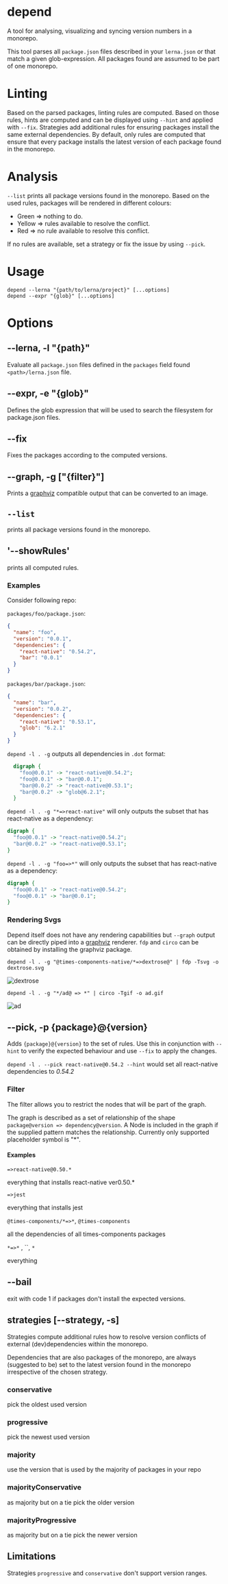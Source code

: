 # depend

A tool for analysing, visualizing and syncing version numbers in a monorepo.

This tool parses all `package.json` files described in your `lerna.json` or that
match a given glob-expression. All packages found are assumed to be part of one
monorepo.

# Linting

Based on the parsed packages, linting rules are computed. Based on those rules,
hints are computed and can be displayed using `--hint` and applied with `--fix`.
Strategies add additional rules for ensuring packages install the same external
dependencies. By default, only rules are computed that ensure that every package
installs the latest version of each package found in the monorepo.

# Analysis

`--list` prints all package versions found in the monorepo. Based on the used
rules, packages will be rendered in different colours:

- Green => nothing to do.
- Yellow => rules available to resolve the conflict.
- Red => no rule available to resolve this conflict.

If no rules are available, set a strategy or fix the issue by using `--pick`.

# Usage

```
depend --lerna "{path/to/lerna/project}" [...options]
depend --expr "{glob}" [...options]
```

# Options

## --lerna, -l "{path}"

Evaluate all `package.json` files defined in the `packages` field found
`<path>/lerna.json` file.

## --expr, -e "{glob}"

Defines the glob expression that will be used to search the filesystem for
package.json files.

## --fix

Fixes the packages according to the computed versions.

## --graph, -g ["{filter}"]

Prints a [graphviz](https://graphviz.org) compatible output that can be
converted to an image.

## `--list`

prints all package versions found in the monorepo.

## '--showRules'

prints all computed rules.

### Examples

Consider following repo:

`packages/foo/package.json`:

```json
{
  "name": "foo",
  "version": "0.0.1",
  "dependencies": {
    "react-native": "0.54.2",
    "bar": "0.0.1"
  }
}
```

`packages/bar/package.json`:

```json
{
  "name": "bar",
  "version": "0.0.2",
  "dependencies": {
    "react-native": "0.53.1",
    "glob": "6.2.1"
  }
}
```

`depend -l . -g` outputs all dependencies in `.dot` format:

```dot
  digraph {
    "foo@0.0.1" -> "react-native@0.54.2";
    "foo@0.0.1" -> "bar@0.0.1";
    "bar@0.0.2" -> "react-native@0.53.1";
    "bar@0.0.2" -> "glob@6.2.1";
  }
```

`depend -l . -g "*=>react-native"` will only outputs the subset that has
react-native as a dependency:

```dot
digraph {
  "foo@0.0.1" -> "react-native@0.54.2";
  "bar@0.0.2" -> "react-native@0.53.1";
}
```

`depend -l . -g "foo=>*"` will only outputs the subset that has react-native as
a dependency:

```dot
digraph {
  "foo@0.0.1" -> "react-native@0.54.2";
  "foo@0.0.1" -> "bar@0.0.1";
}
```

### Rendering Svgs

Depend itself does not have any rendering capabilities but `--graph` output can
be directly piped into a [graphviz](https://www.graphviz.org/) renderer. `fdp`
and `circo` can be obtained by installing the graphviz package.

`depend -l . -g "@times-components-native/*=>dextrose@" | fdp -Tsvg -o dextrose.svg`

![dextrose](https://user-images.githubusercontent.com/4670055/36293283-fe725ae0-12cf-11e8-989d-1d240be38f86.gif)

`depend -l . -g "*/ad@ => *" | circo -Tgif -o ad.gif`

![ad](https://user-images.githubusercontent.com/4670055/36293460-eaaf110e-12d1-11e8-9e93-77416224fe81.gif)

## --pick, -p {package}@{version}

Adds `{package}@{version}` to the set of rules. Use this in conjunction with
`--hint` to verify the expected behaviour and use `--fix` to apply the changes.

`depend -l . --pick react-native@0.54.2 --hint` would set all react-native
dependencies to _0.54.2_

### Filter

The filter allows you to restrict the nodes that will be part of the graph.

The graph is described as a set of relationship of the shape `package@version => dependency@version`. A Node is included in the graph if the supplied pattern
matches the relationship. Currently only supported placeholder symbol is "\*".

#### Examples

`=>react-native@0.50.*`

everything that installs react-native ver0.50.\*

`=>jest`

everything that installs jest

`@times-components/*=>*`, `@times-components`

all the dependencies of all times-components packages

`*=>*` , ``, `*`

everything

## --bail

exit with code 1 if packages don't install the expected versions.

## strategies [--strategy, -s]

Strategies compute additional rules how to resolve version conflicts of external
(dev)dependencies within the monorepo.

Dependencies that are also packages of the monorepo, are always (suggested to
be) set to the latest version found in the monorepo irrespective of the chosen
strategy.

### conservative

pick the oldest used version

### progressive

pick the newest used version

### majority

use the version that is used by the majority of packages in your repo

### majorityConservative

as majority but on a tie pick the older version

### majorityProgressive

as majority but on a tie pick the newer version

## Limitations

Strategies `progressive` and `conservative` don't support version ranges.

